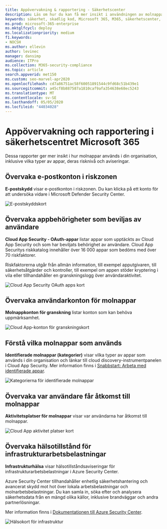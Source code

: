 ```yaml
---
title: Appövervakning & rapportering - Säkerhetscenter
description: Läs om hur du kan få mer insikt i användningen av molnappar i din organisation, inklusive vilka typer av appar, deras risknivå och aviseringar.
keywords: säkerhet, skadlig kod, Microsoft 365, M365, säkerhetscenter, övervaka, rapportera, appar
ms.prod: microsoft-365-enterprise
ms.mktglfcycl: deploy
ms.localizationpriority: medium
f1.keywords:
- NOCSH
ms.author: ellevin
author: levinec
manager: dansimp
audience: ITPro
ms.collection: M365-security-compliance
ms.topic: article
search.appverid: met150
ms.custom: seo-marvel-apr2020
ms.openlocfilehash: cd7a86751ac58f60051891544c9fd68c51b439e1
ms.sourcegitcommit: a45cf8b887587a1810caf9afa354638e68ec5243
ms.translationtype: MT
ms.contentlocale: sv-SE
ms.lasthandoff: 05/05/2020
ms.locfileid: "44034028"
---
```

# <a name="app-monitoring-and-reporting-in-the-microsoft-365-security-center"></a>Appövervakning och rapportering i säkerhetscentret Microsoft 365

Dessa rapporter ger mer insikt i hur molnappar används i din organisation, inklusive vilka typer av appar, deras risknivå och aviseringar.

## <a name="monitor-email-accounts-at-risk"></a>Övervaka e-postkonton i riskzonen

**E-postskydd** visar e-postkonton i riskzonen. Du kan klicka på ett konto för att undersöka vidare i Microsoft Defender Security Center.

![E-postskyddskort](../../media/email-protection.png)

## <a name="monitor-app-permissions-granted-by-users"></a>Övervaka appbehörigheter som beviljas av användare

**Cloud App Security - OAuth-appar** listar appar som upptäckts av Cloud App Security och som har beviljats behörighet av användare. Cloud App Securitys riskkatalog innehåller över 16 000 appar som bedöms med över 70 riskfaktorer.

Riskfaktorerna utgår från allmän information, till exempel apputgivaren, till säkerhetsåtgärder och kontroller, till exempel om appen stöder kryptering i vila eller tillhandahåller en granskningslogg över användaraktivitet.

![Cloud App Security OAuth apps kort](../../media/cloud-app-security-oauth-apps.png)

## <a name="monitor-cloud-app-user-accounts"></a>Övervaka användarkonton för molnappar

**Molnappkonton för granskning** listar konton som kan behöva uppmärksamhet.

![Cloud App-konton för granskningskort](../../media/cloud-app-accounts-for-review.png)

## <a name="understand-which-cloud-apps-are-used"></a>Förstå vilka molnappar som används

**Identifierade molnappar (kategorier)** visar vilka typer av appar som används i din organisation och länkar till cloud discovery-instrumentpanelen i Cloud App Security. Mer information finns i [Snabbstart: Arbeta med identifierade appar](https://docs.microsoft.com/cloud-app-security/discovered-apps).  

![Kategorierna för identifierade molnappar](../../media/discovered-cloud-apps-categories.png)

## <a name="monitor-where-users-access-cloud-apps"></a>Övervaka var användare får åtkomst till molnappar

**Aktivitetsplatser för molnappar** visar var användarna har åtkomst till molnappar.

![Cloud App aktivitet platser kort](../../media/cloud-app-activity-locations.png)

## <a name="monitor-health-for-infrastructure-workloads"></a>Övervaka hälsotillstånd för infrastrukturarbetsbelastningar

**Infrastrukturhälsa** visar hälsotillståndsaviseringar för infrastrukturarbetsbelastningar i Azure Security Center.

Azure Security Center tillhandahåller enhetlig säkerhetshantering och avancerat skydd mot hot över lokala arbetsbelastningar och molnarbetsbelastningar. Du kan samla in, söka efter och analysera säkerhetsdata från en mängd olika källor, inklusive brandväggar och andra partnerlösningar.

Mer information finns i [Dokumentationen till Azure Security Center](https://docs.microsoft.com/azure/security-center/).

![Hälsokort för infrastruktur](../../media/infrastructure-health.png)
